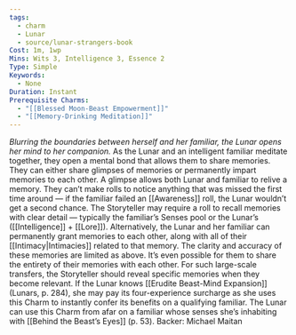 ```yaml
---
tags:
  - charm
  - Lunar
  - source/lunar-strangers-book
Cost: 1m, 1wp
Mins: Wits 3, Intelligence 3, Essence 2
Type: Simple
Keywords:
  - None
Duration: Instant
Prerequisite Charms:
  - "[[Blessed Moon-Beast Empowerment]]"
  - "[[Memory-Drinking Meditation]]"
---
```

*Blurring the boundaries between herself and her familiar, the Lunar opens her mind to her companion.*
As the Lunar and an intelligent familiar meditate together, they open a mental bond that allows them to share memories. They can either share glimpses of memories or permanently impart memories to each other. A glimpse allows both Lunar and familiar to relive a memory. They can’t make rolls to notice anything that was missed the first time around — if the familiar failed an [[Awareness]] roll, the Lunar wouldn’t get a second chance. The Storyteller may require a roll to recall memories with clear detail — typically the familiar’s Senses pool or the Lunar’s ([[Intelligence]] + [[Lore]]).
Alternatively, the Lunar and her familiar can permanently grant memories to each other, along with all of their [[Intimacy|Intimacies]] related to that memory. The clarity and accuracy of these memories are limited as above.
It’s even possible for them to share the entirety of their memories with each other. For such large-scale transfers, the Storyteller should reveal specific memories when they become relevant.
If the Lunar knows [[Erudite Beast-Mind Expansion]] (Lunars, p. 284), she may pay its four-experience surcharge as she uses this Charm to instantly confer its benefits on a qualifying familiar.
The Lunar can use this Charm from afar on a familiar whose senses she’s inhabiting with [[Behind the Beast’s Eyes]] (p. 53).
Backer: Michael Maitan